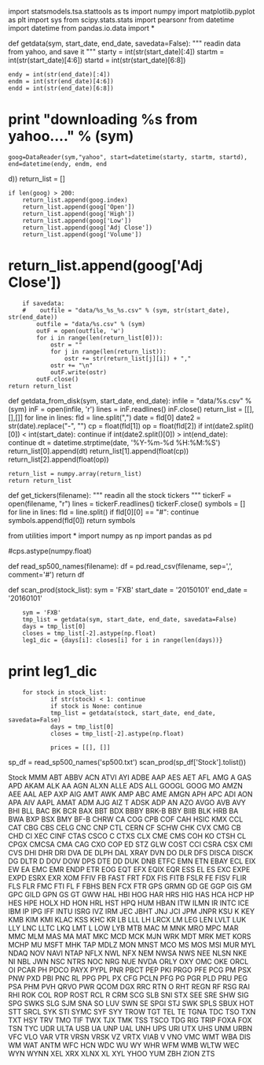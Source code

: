 import statsmodels.tsa.stattools as ts
import numpy
import matplotlib.pyplot as plt
import sys
from scipy.stats.stats import pearsonr
from datetime import datetime
from pandas.io.data import *

def getdata(sym, start_date, end_date, savedata=False):
    """ readin data from yahoo, and save it """
    starty = int(str(start_date)[:4])
    startm = int(str(start_date)[4:6])
    startd = int(str(start_date)[6:8])
    
    endy = int(str(end_date)[:4])
    endm = int(str(end_date)[4:6])
    endd = int(str(end_date)[6:8])

#    print "downloading %s from yahoo...." % (sym)
    goog=DataReader(sym,"yahoo", start=datetime(starty, startm, startd), end=datetime(endy, endm, end
d))
    return_list = []

    if len(goog) > 200:
        return_list.append(goog.index)
        return_list.append(goog['Open'])
        return_list.append(goog['High'])
        return_list.append(goog['Low'])
        return_list.append(goog['Adj Close'])
        return_list.append(goog['Volume'])
  #      return_list.append(goog['Adj Close'])
        
        if savedata:
        #    outfile = "data/%s_%s_%s.csv" % (sym, str(start_date), str(end_date))
            outfile = "data/%s.csv" % (sym)
            outF = open(outfile, 'w')
            for i in range(len(return_list[0])):
                ostr = ""
                for j in range(len(return_list)):
                    ostr += str(return_list[j][i]) + ","
                ostr += "\n"
                outF.write(ostr)
            outF.close()
    return return_list


def getdata_from_disk(sym, start_date, end_date):
    infile = "data/%s.csv" % (sym)
    inF = open(infile, 'r')
    lines = inF.readlines()
    inF.close()
    return_list = [[],[],[]]
    for line in lines:
        fld = line.split(",")
        date = fld[0]
        date2 = str(date).replace("-", "")
        cp = float(fld[1])
        op = float(fld[2])
        if int(date2.split()[0]) < int(start_date): continue
        if int(date2.split()[0]) > int(end_date): continue
        dt = datetime.strptime(date, '%Y-%m-%d %H:%M:%S')
        return_list[0].append(dt)
        return_list[1].append(float(cp))
        return_list[2].append(float(op))

    return_list = numpy.array(return_list)        
    return return_list        


def get_tickers(filename):
    """ readin all the stock tickers """
    tickerF = open(filename, "r")
    lines = tickerF.readlines()
    tickerF.close()
    symbols = []
    for line in lines:
        fld = line.split()
        if fld[0][0] == "#": continue   
        symbols.append(fld[0])
    return symbols 
    
    
from utilities import *
import numpy as np
import pandas as pd

#cps.astype(numpy.float)

def read_sp500_names(filename):
        df = pd.read_csv(filename, sep=',', comment='#')
        return df

def scan_prod(stock_list):
        sym = 'FXB'
        start_date = '20150101'
        end_date = '20160101'
        
        sym = 'FXB'
        tmp_list = getdata(sym, start_date, end_date, savedata=False)
        days = tmp_list[0]
        closes = tmp_list[-2].astype(np.float)
        leg1_dic = {days[i]: closes[i] for i in range(len(days))}
#       print leg1_dic

        for stock in stock_list:
                if str(stock) < 1: continue
                if stock is None: continue
                tmp_list = getdata(stock, start_date, end_date, savedata=False)
                days = tmp_list[0]
                closes = tmp_list[-2].astype(np.float)

                prices = [[], []]



sp_df = read_sp500_names('sp500.txt') 
scan_prod(sp_df['Stock'].tolist())



Stock
MMM
ABT
ABBV
ACN
ATVI
AYI
ADBE
AAP
AES
AET
AFL
AMG
A
GAS
APD
AKAM
ALK
AA
AGN
ALXN
ALLE
ADS
ALL
GOOGL
GOOG
MO
AMZN
AEE
AAL
AEP
AXP
AIG
AMT
AWK
AMP
ABC
AME
AMGN
APH
APC
ADI
AON
APA
AIV
AAPL
AMAT
ADM
AJG
AIZ
T
ADSK
ADP
AN
AZO
AVGO
AVB
AVY
BHI
BLL
BAC
BK
BCR
BAX
BBT
BDX
BBBY
BRK-B
BBY
BIIB
BLK
HRB
BA
BWA
BXP
BSX
BMY
BF-B
CHRW
CA
COG
CPB
COF
CAH
HSIC
KMX
CCL
CAT
CBG
CBS
CELG
CNC
CNP
CTL
CERN
CF
SCHW
CHK
CVX
CMG
CB
CHD
CI
XEC
CINF
CTAS
CSCO
C
CTXS
CLX
CME
CMS
COH
KO
CTSH
CL
CPGX
CMCSA
CMA
CAG
CXO
COP
ED
STZ
GLW
COST
CCI
CSRA
CSX
CMI
CVS
DHI
DHR
DRI
DVA
DE
DLPH
DAL
XRAY
DVN
DO
DLR
DFS
DISCA
DISCK
DG
DLTR
D
DOV
DOW
DPS
DTE
DD
DUK
DNB
ETFC
EMN
ETN
EBAY
ECL
EIX
EW
EA
EMC
EMR
ENDP
ETR
EOG
EQT
EFX
EQIX
EQR
ESS
EL
ES
EXC
EXPE
EXPD
ESRX
EXR
XOM
FFIV
FB
FAST
FRT
FDX
FIS
FITB
FSLR
FE
FISV
FLIR
FLS
FLR
FMC
FTI
FL
F
FBHS
BEN
FCX
FTR
GPS
GRMN
GD
GE
GGP
GIS
GM
GPC
GILD
GPN
GS
GT
GWW
HAL
HBI
HOG
HAR
HRS
HIG
HAS
HCA
HCP
HP
HES
HPE
HOLX
HD
HON
HRL
HST
HPQ
HUM
HBAN
ITW
ILMN
IR
INTC
ICE
IBM
IP
IPG
IFF
INTU
ISRG
IVZ
IRM
JEC
JBHT
JNJ
JCI
JPM
JNPR
KSU
K
KEY
KMB
KIM
KMI
KLAC
KSS
KHC
KR
LB
LLL
LH
LRCX
LM
LEG
LEN
LVLT
LUK
LLY
LNC
LLTC
LKQ
LMT
L
LOW
LYB
MTB
MAC
M
MNK
MRO
MPC
MAR
MMC
MLM
MAS
MA
MAT
MKC
MCD
MCK
MJN
WRK
MDT
MRK
MET
KORS
MCHP
MU
MSFT
MHK
TAP
MDLZ
MON
MNST
MCO
MS
MOS
MSI
MUR
MYL
NDAQ
NOV
NAVI
NTAP
NFLX
NWL
NFX
NEM
NWSA
NWS
NEE
NLSN
NKE
NI
NBL
JWN
NSC
NTRS
NOC
NRG
NUE
NVDA
ORLY
OXY
OMC
OKE
ORCL
OI
PCAR
PH
PDCO
PAYX
PYPL
PNR
PBCT
PEP
PKI
PRGO
PFE
PCG
PM
PSX
PNW
PXD
PBI
PNC
RL
PPG
PPL
PX
CFG
PCLN
PFG
PG
PGR
PLD
PRU
PEG
PSA
PHM
PVH
QRVO
PWR
QCOM
DGX
RRC
RTN
O
RHT
REGN
RF
RSG
RAI
RHI
ROK
COL
ROP
ROST
RCL
R
CRM
SCG
SLB
SNI
STX
SEE
SRE
SHW
SIG
SPG
SWKS
SLG
SJM
SNA
SO
LUV
SWN
SE
SPGI
STJ
SWK
SPLS
SBUX
HOT
STT
SRCL
SYK
STI
SYMC
SYF
SYY
TROW
TGT
TEL
TE
TGNA
TDC
TSO
TXN
TXT
HSY
TRV
TMO
TIF
TWX
TJX
TMK
TSS
TSCO
TDG
RIG
TRIP
FOXA
FOX
TSN
TYC
UDR
ULTA
USB
UA
UNP
UAL
UNH
UPS
URI
UTX
UHS
UNM
URBN
VFC
VLO
VAR
VTR
VRSN
VRSK
VZ
VRTX
VIAB
V
VNO
VMC
WMT
WBA
DIS
WM
WAT
ANTM
WFC
HCN
WDC
WU
WY
WHR
WFM
WMB
WLTW
WEC
WYN
WYNN
XEL
XRX
XLNX
XL
XYL
YHOO
YUM
ZBH
ZION
ZTS
